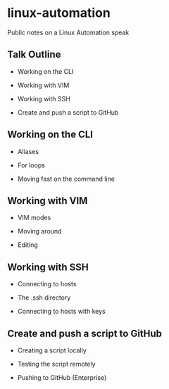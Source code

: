 # linux-automation
Public notes on a Linux Automation speak

## Talk Outline

* Working on the CLI

* Working with VIM

* Working with SSH

* Create and push a script to GitHub

## Working on the CLI

* Aliases

* For loops

* Moving fast on the command line

## Working with VIM

* VIM modes

* Moving around

* Editing

## Working with SSH

* Connecting to hosts

* The .ssh directory

* Connecting to hosts with keys

## Create and push a script to GitHub

* Creating a script locally

* Testing the script remotely

* Pushing to GitHub (Enterprise)

